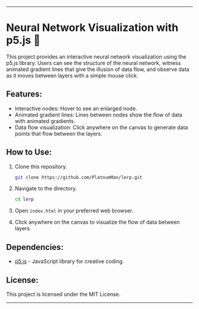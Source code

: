 
---

# Neural Network Visualization with p5.js 🎨

This project provides an interactive neural network visualization using the p5.js library. Users can see the structure of the neural network, witness animated gradient lines that give the illusion of data flow, and observe data as it moves between layers with a simple mouse click.


## Features:

- Interactive nodes: Hover to see an enlarged node.
- Animated gradient lines: Lines between nodes show the flow of data with animated gradients.
- Data flow visualization: Click anywhere on the canvas to generate data points that flow between the layers.

## How to Use:

1. Clone this repository.
    ```bash
    git clone https://github.com/PlatnumMan/lerp.git
    ```

2. Navigate to the directory.
    ```bash
    cd lerp
    ```

3. Open `index.html` in your preferred web browser.

4. Click anywhere on the canvas to visualize the flow of data between layers.

## Dependencies:

- [p5.js](https://p5js.org/) - JavaScript library for creative coding.


## License:

This project is licensed under the MIT License.

---
